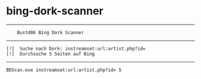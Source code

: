 # bing-dork-scanner


----------------------------------------

        Bustd86 Bing Dork Scanner

----------------------------------------
        
    [!]  Suche nach Dork: instreamset:url:artist.php?id=
    [!]  Durchsuche 5 Seiten auf Bing

----------------------------------------
           
    BDScan.exe instreamset:url:artist.php?id= 5
